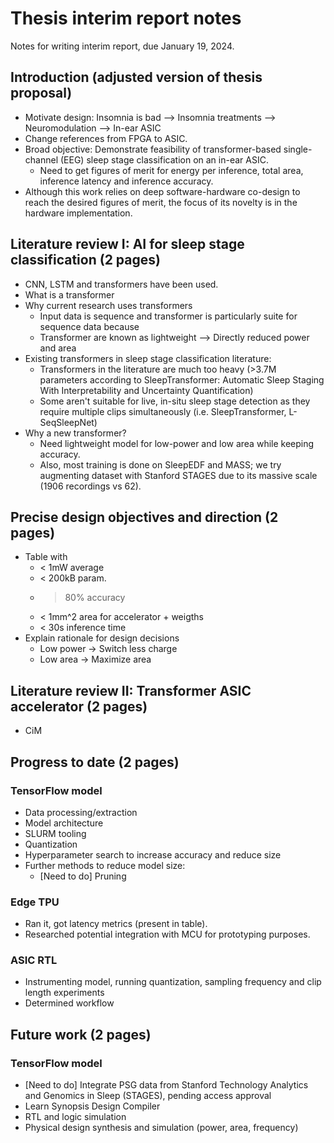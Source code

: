# Thesis interim report notes
Notes for writing interim report, due January 19, 2024.

## Introduction (adjusted version of thesis proposal)
- Motivate design: Insomnia is bad --> Insomnia treatments --> Neuromodulation --> In-ear ASIC
- Change references from FPGA to ASIC.
- Broad objective: Demonstrate feasibility of transformer-based single-channel (EEG) sleep stage classification on an in-ear ASIC.
    - Need to get figures of merit for energy per inference, total area, inference latency and inference accuracy.
- Although this work relies on deep software-hardware co-design to reach the desired figures of merit, the focus of its novelty is in the hardware implementation.

## Literature review I: AI for sleep stage classification (2 pages)
- CNN, LSTM and transformers have been used.
- What is a transformer
- Why current research uses transformers
    - Input data is sequence and transformer is particularly suite for sequence data because
    - Transformer are known as lightweight --> Directly reduced power and area
- Existing transformers in sleep stage classification literature:
    - Transformers in the literature are much too heavy (>3.7M parameters according to SleepTransformer: Automatic Sleep Staging With Interpretability and Uncertainty Quantification)
    - Some aren't suitable for live, in-situ sleep stage detection as they require multiple clips simultaneously (i.e. SleepTransformer, L-SeqSleepNet)
- Why a new transformer?
    - Need lightweight model for low-power and low area while keeping accuracy.
    - Also, most training is done on SleepEDF and MASS; we try augmenting dataset with Stanford STAGES due to its massive scale (1906 recordings vs 62).

## Precise design objectives and direction (2 pages)
- Table with
    - < 1mW average
    - < 200kB param.
    - > 80% accuracy
    - < 1mm^2 area for accelerator + weigths
    - < 30s inference time
- Explain rationale for design decisions
    - Low power -> Switch less charge
    - Low area -> Maximize area

## Literature review II: Transformer ASIC accelerator (2 pages)
- CiM

## Progress to date (2 pages)
### TensorFlow model
- Data processing/extraction
- Model architecture
- SLURM tooling
- Quantization
- Hyperparameter search to increase accuracy and reduce size
- Further methods to reduce model size:
    - [Need to do] Pruning

### Edge TPU
- Ran it, got latency metrics (present in table).
- Researched potential integration with MCU for prototyping purposes.

### ASIC RTL
- Instrumenting model, running quantization, sampling frequency and clip length experiments
- Determined workflow

## Future work (2 pages)
### TensorFlow model
- [Need to do] Integrate PSG data from Stanford Technology Analytics and Genomics in Sleep (STAGES), pending access approval
- Learn Synopsis Design Compiler
- RTL and logic simulation
- Physical design synthesis and simulation (power, area, frequency)